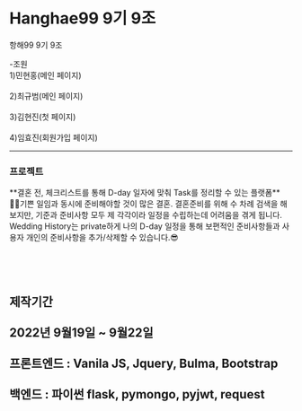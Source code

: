 # Hanghae99 9기 9조
항해99 9기 9조

-조원
<br>1)민현홍(메인 페이지)</br>
<br>2)최규범(메인 페이지)</br>
<br>3)김현진(첫 페이지)</br>
<br>4)임효진(회원가입 페이지)</br>

---
<h3><b>프로젝트</b></h3>
 **결혼 전, 체크리스트를 통해 D-day 일자에 맞춰 Task를 정리할 수 있는 플랫폼**
 <br>😮‍💨기쁜 일임과 동시에 준비해야할 것이 많은 결혼.
결혼준비를 위해 수 차례 검색을 해보지만, 기준과 준비사항 모두 제 각각이라 일정을 수립하는데 어려움을 겪게 됩니다.
Wedding History는 private하게 나의 D-day 일정을 통해 보편적인 준비사항들과 사용자 개인의 준비사항을 추가/삭제할 수 있습니다.😎</br>
<br></br>

<br>제작기간</br>
<br>2022년 9월19일 ~ 9월22일</br>
<br>프론트엔드 : Vanila JS, Jquery, Bulma, Bootstrap</br>
<br>백엔드 : 파이썬 flask, pymongo, pyjwt, request</br>
---
